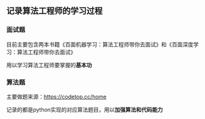 ## 记录算法工程师的学习过程

### 面试题

目前主要包含两本书籍《百面机器学习：算法工程师带你去面试》和《百面深度学习：算法工程师带你去面试》

用以学习算法工程师要掌握的**基本功**

### 算法题

主要做题来源：https://codetop.cc/home

记录的都是python实现的对应算法题目，用以**加强算法和代码能力**
